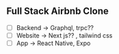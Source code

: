 ## Full Stack Airbnb Clone



- [ ] Backend -> Graphql, trpc??
- [ ] Website ->  Next js?? , tailwind css
- [ ] App -> React Native, Expo